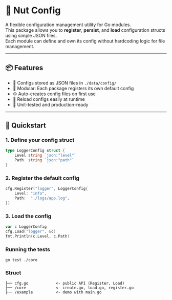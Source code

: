 # 🧩 Nut Config 

A flexible configuration management utility for Go modules.  
This package allows you to **register**, **persist**, and **load** configuration structs using simple JSON files.  
Each module can define and own its config without hardcoding logic for file management.

---

## 📦 Features

- 📁 Configs stored as JSON files in `./data/config/`
- 🧩 Modular: Each package registers its own default config
- ⚙️ Auto-creates config files on first use
- 🔄 Reload configs easily at runtime
- 🧪 Unit-tested and production-ready

---

## 🚀 Quickstart

### 1. Define your config struct

```go
type LoggerConfig struct {
    Level string `json:"level"`
    Path  string `json:"path"`
}
```

### 2. Register the default config

```go
cfg.Register("logger", LoggerConfig{
    Level: "info",
    Path:  "./logs/app.log",
})
```

### 3. Load the config 

```go
var c LoggerConfig
cfg.Load("logger", &c)
fmt.Println(c.Level, c.Path)
```


### Running the tests

```
go test ./core
```

### Struct

```
├── cfg.go            <- public API (Register, Load)
├── /core             <- create.go, load.go, register.go
├── /example          <- demo with main.go
```
